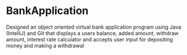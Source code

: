 # BankApplication

Designed an object oriented virtual bank application program using Java (IntelliJ) and Git that displays a users balance, added amount, withdraw amount, interest rate calculator and accepts user input for depositing money and making a withdrawal
